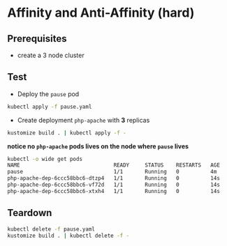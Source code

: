 # Affinity and Anti-Affinity (hard)

## Prerequisites

* create a 3 node cluster

## Test

* Deploy the `pause` pod

```sh
kubectl apply -f pause.yaml
```

* Create deployment `php-apache` with **3** replicas

```sh
kustomize build . | kubectl apply -f -
```

**notice no `php-apache` pods lives on the node where `pause` lives**

```sh
kubectl -o wide get pods
NAME                              READY     STATUS    RESTARTS   AGE       IP           NODE
pause                             1/1       Running   0          4m        10.60.1.13   gke-asuka-default-pool-4a759325-c5c4
php-apache-dep-6ccc58bbc6-dtzp4   1/1       Running   0          14s       10.60.0.15   gke-asuka-default-pool-4a759325-5lms
php-apache-dep-6ccc58bbc6-vf72d   1/1       Running   0          14s       10.60.2.15   gke-asuka-default-pool-4a759325-q793
php-apache-dep-6ccc58bbc6-xtxh4   1/1       Running   0          14s       10.60.2.16   gke-asuka-default-pool-4a759325-q793
```

## Teardown

```sh
kubectl delete -f pause.yaml
kustomize build . | kubectl delete -f -
```
